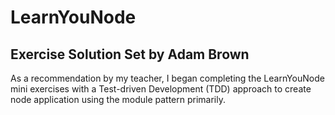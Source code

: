 # LearnYouNode
## Exercise Solution Set by Adam Brown

As a recommendation by my teacher, I began completing the LearnYouNode mini exercises with a Test-driven Development (TDD) approach to create node application using the module pattern primarily.
